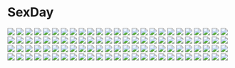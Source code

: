 # SexDay
![](https://konachan.com/image/e613cf98ec5afdb48bc2d5dc10eaaa0b/Konachan.com%20-%20224120%20ass%20blonde_hair%20blush%20breasts%20censored%20dark_skin%20lolicept%20nipples%20nude%20orange_eyes%20original%20penis%20pointed_ears%20sex%20short_hair%20wet.jpg)
![](https://konachan.com/image/65ab046b1457bb46b1666a8653908e94/Konachan.com%20-%20251675%20boots%20breasts%20brown_eyes%20brown_hair%20cleavage%20feathers%20long_hair%20lpip%20original%20white.jpg)
![](https://konachan.com/image/32b909c082438149e1085be2f46ffd67/Konachan.com%20-%2099686%20ass_grab%20blue_eyes%20blush%20dendou_akira%20flyable_heart%20game_cg%20green_hair%20itou_noiji%20nude%20sex.jpg)
![](https://konachan.com/image/598d9d29b51a60945b7254de9007a30e/Konachan.com%20-%2016179%20nanao_naru%20tagme.jpg)
![](https://konachan.com/image/70b0176e3e26cf18ac444fabaea012be/Konachan.com%20-%2030272%20nishimata_aoi%20suzuhira_hiro.jpg)
![](https://konachan.com/jpeg/d460e303bbc734c9cfca48eb70486d46/Konachan.com%20-%20131991%20anastasia_alexeyevna_idinarok%20game_cg%20kimishima_ao%20miyama_mizuki%20otome_ga_tsumugu_koi_no_canvas.jpg)
![](https://konachan.com/image/a4e92467a15a5bc0cc24c12e3e6f815e/Konachan.com%20-%20223150%20bandaid%20bikini%20kyuubee%20mahou_shoujo_madoka_magica%20miki_sayaka%20mizuki_%28flowerlanguage%29%20sakura_kyouko%20swimsuit.jpg)
![](https://konachan.com/image/b6ae61aadcb4eea0585c5065cc5f9424/Konachan.com%20-%20215342%20anthropomorphism%20heavy_cruiser_hime%20kantai_collection%20libra%20supply_depot_hime%20tagme_%28character%29.jpg)
![](https://konachan.com/image/b73aab63bebf5e36b95b95fdb19ef5dd/Konachan.com%20-%20292036%20blue_hair%20blush%20dress%20flute%20gloves%20green_hair%20group%20headband%20kaito%20long_hair%20male%20meiko%20piano%20pink_hair%20pisuke%20tie%20twintails%20violin%20vocaloid%20wink.jpg)
![](https://konachan.com/image/ce1ff8f73b345d1c40bc355712073ad5/Konachan.com%20-%20136148%20animal_ears%20catgirl%20illusion_%28copyright%29%20ore_ga_shujinkou%20tagme.jpg)
![](https://konachan.com/image/c311e4d7a4124e1dea95f6b719843d8c/Konachan.com%20-%2023701%20fuyou_kaede%20shuffle.jpg)
![](https://konachan.com/image/1ff0f172bc898a8cc3fa74210763951f/Konachan.com%20-%20115596%20dress%20hat%20inulin%20kamishirasawa_keine%20long_hair%20mask%20red_eyes%20sword%20touhou%20weapon%20white_hair.jpg)
![](https://konachan.com/image/c782265198235dfa7595495b357c692d/Konachan.com%20-%20174321%20armor%20blonde_hair%20blue_eyes%20bow_%28weapon%29%20breasts%20cleavage%20garter_belt%20gloves%20original%20pointed_ears%20scarf%20short_hair%20sola7764%20weapon.jpg)
![](https://konachan.com/image/e8fa75c70e4209e5ef4c006825aec3eb/Konachan.com%20-%20154646%20blush%20breasts%20brown_eyes%20brown_hair%20candy%20chocolate%20maid%20nipples%20no_bra%20nopan%20original%20ribbons%20spread_legs%20teddy_bear%20thighhighs%20valentine.jpg)
![](https://konachan.com/image/05f33a412355b66039fd97b685a55334/Konachan.com%20-%20257340%20aqua_eyes%20aqua_hair%20ass%20bodysuit%20breasts%20car%20crown%20elbow_gloves%20gloves%20headphones%20long_hair%20microphone%20skintight%20thighhighs%20tie%20vocaloid%20yykuaixian.jpg)
![](https://konachan.com/image/7432013c52a6975cae8097f2922a20e8/Konachan.com%20-%20204499%203four%20breasts%20brown_hair%20cleavage%20gray_eyes%20jpeg_artifacts%20kill_la_kill%20matoi_ryuuko%20no_bra%20open_shirt%20short_hair%20towel.jpg)
![](https://konachan.com/image/e5cf2451819d94cd546661171f7557c0/Konachan.com%20-%20186372%20bikini%20breasts%20love_live%21_school_idol_project%20navel%20swimsuit%20toujou_nozomi%20zukky.jpg)
![](https://konachan.com/jpeg/fc25ca45786d9a79b11c1fb6da62c9ab/Konachan.com%20-%2093668%20blonde_hair%20blue_eyes%20christmas%20hat%20headphones%20kagamine_rin%20santa_costume%20santa_hat%20short_hair%20vocaloid.jpg)
![](https://konachan.com/jpeg/eba928da3e39ef36eedf8e6fe455e740/Konachan.com%20-%20162790%20bikko%20cigarette%20dress%20eyepatch%20green_eyes%20original%20short_hair%20smoking%20yoshida_on.jpg)
![](https://konachan.com/image/8a83a1a805218307d62d9adc67b19f7a/Konachan.com%20-%20166516%20aqua_hair%20blush%20breasts%20cleavage%20dress%20elbow_gloves%20flowers%20gloves%20green_eyes%20hatsune_miku%20jpeg_artifacts%20long_hair%20twintails%20vocaloid%20zheyi_parker.jpg)
![](https://konachan.com/image/69d2e2931552b0d0fa2464c0e0bdf7f3/Konachan.com%20-%2071566%20all_male%20aqua_eyes%20blonde_hair%20headphones%20kagamine_len%20male%20tie%20vocaloid.jpg)
![](https://konachan.com/image/00d80e86c6788089d549f8445732c474/Konachan.com%20-%20134426%20fairy%20original%20signed%20xiaji.jpg)
![](https://konachan.com/image/0c1c2328fbbab6d44bedef1aa930af2e/Konachan.com%20-%20258375%20breasts%20cleavage%20fate_grand_order%20fate_%28series%29%20flowers%20kimono%20purple_eyes%20purple_hair%20short_hair%20signed%20tagme_%28artist%29%20tentacles%20water.jpg)
![](https://konachan.com/jpeg/826e81d8a1977023523b96b6e3d68fd3/Konachan.com%20-%20123183%20appare%21_tenka_gomen%20echigoya_yamabuki%20game_cg%20katagiri_hinata%20toyama_akane.jpg)
![](https://konachan.com/jpeg/09846a2cdaecbe1afed73739e5ec8ddc/Konachan.com%20-%20112121%20all_male%20game_cg%20huke%20male%20okabe_rintarou%20steins%3Bgate%20trap%20urushibara_ruka.jpg)
![](https://konachan.com/jpeg/fdc02561952685c529e88ef5bf75bfba/Konachan.com%20-%20166728%20bed%20blue_eyes%20blush%20breast_grab%20breasts%20cleavage%20game_cg%20hearts_%28company%29%20koba_kasumi%20natsume_eri%20navel%20pajamas%20pink_hair%20ribbons%20short_hair.jpg)
![](https://konachan.com/image/02447c3f0e6c9d6486d26949dd927f21/Konachan.com%20-%20153807%20clouds%20hatsune_miku%20jellyfish_%28229-203%29%20landscape%20scenic%20sky%20sunset%20vocaloid.jpg)
![](https://konachan.com/jpeg/725cac927bc39fd3a386c93ea82ad366/Konachan.com%20-%2063104%202girls%20blue_hair%20cirno%20dress%20fairy%20hat%20moriya_suwako%20sixten%20touhou%20tree%20wings.jpg)
![](https://konachan.com/jpeg/ce01d5a81554cb4a4da5a48c11e4cebc/Konachan.com%20-%20248914%20alexmaster%20barefoot%20blush%20book%20brown_eyes%20brown_hair%20dress%20glasses%20long_hair%20original%20twintails%20wristwear.jpg)
![](https://konachan.com/jpeg/e95d07276a241e8982db4aed5c90f47c/Konachan.com%20-%20196980%20bra%20dp_minase%20game_cg%20konata_yori_kanata_made_2%20panties%20tokiwa_chika%20underwear.jpg)
![](https://konachan.com/jpeg/5a340c929495c624f0b42c0bbd21393d/Konachan.com%20-%20169207%20aqua_eyes%20black_heart%20breasts%20cleavage%20elbow_gloves%20gloves%20kazenokaze%20long_hair%20noire%20thighhighs%20twintails%20watermark%20white_hair.jpg)
![](https://konachan.com/image/2c2c850e4bbaa616dd9e3c8456479186/Konachan.com%20-%2079643%20tagme.jpg)
![](https://konachan.com/image/a40e5a9a02dc7e60fac817e9fcd6780d/Konachan.com%20-%205991%20bra%20galge.com%20iuro%20logo%20nopan%20open_shirt%20school_uniform%20underwear%20undressing.jpg)
![](https://konachan.com/image/a79c375487f762c35835854dc20be6d0/Konachan.com%20-%20132720%20breasts%20nipples%20nude%20purple_eyes%20purple_hair%20pussy%20short_hair%20sirumeria%20uncensored%20wet%20white.jpg)
![](https://konachan.com/image/cc38cf51802ef15724da6b24689dc780/Konachan.com%20-%20125571%20blush%20christmas%20da_capo_dream_x%27mas%20gloves%20hat%20long_hair%20nullken%20orange_eyes%20santa_costume%20santa_hat%20thighhighs%20white_hair%20wings%20yukimura_anzu.jpg)
![](https://konachan.com/image/ef69b24b6f8a9267be1830874fef39d9/Konachan.com%20-%2071334%20braids%20breasts%20brown_hair%20green_eyes%20original%20ribbons%20school_swimsuit%20short_hair%20skirt%20swimsuit%20thighhighs.jpg)
![](https://konachan.com/image/9b7891539052069da23c9382d1188a99/Konachan.com%20-%2026987%20brown_hair%20graffiti%20green_eyes%20haibane_renmei%20halo%20logo%20rakka%20school_uniform%20short_hair%20watermark%20wings.jpg)
![](https://konachan.com/image/5ec6e58d98718a89b69a7c83d29703ff/Konachan.com%20-%2056707%20blush%20shirogane_no_soleil%20sol_valkyrie%20tsurugi_hagane.jpg)
![](https://konachan.com/image/abe6e9d9590c7f000ff54791e26a400f/Konachan.com%20-%20159423%20hitaki_azami%20original%20robot%20white_hair.jpg)
![](https://konachan.com/jpeg/ec1bdf2e07f8e8e4fc75b27a1fe9059b/Konachan.com%20-%20229721%20blush%20bow%20rakkou%20red_eyes%20red_hair%20rin_%28shelter%29%20shelter%20teddy_bear%20white.jpg)
![](https://konachan.com/jpeg/037b249d791e5cb0096313d4e1a7adbf/Konachan.com%20-%2046692%20bra%20morinaga_korune%20panties%20thighhighs%20underwear.jpg)
![](https://konachan.com/image/d59af14e728c0718517768dc59ebf492/Konachan.com%20-%20278850%20anthropomorphism%20bikini_top%20breasts%20close%20cockadooodledoo%20hoodie%20kantai_collection%20polychromatic%20purple_eyes%20scarf%20short_hair%20wet%20white_hair.jpg)
![](https://konachan.com/image/a13b7e2a326a24d7a026308c7d2bf047/Konachan.com%20-%20166343%20black_hair%20blonde_hair%20blue_eyes%20blush%20braids%20building%20city%20gray_hair%20hasuta%20hug%20kuuko%20long_hair%20moon%20nyaruko%20red_hair%20short_hair%20skirt%20thighhighs.jpg)
![](https://konachan.com/image/9a2c7abf357734cab49272520077a69c/Konachan.com%20-%2044112%20anus%20ass%20breasts%20censored%20fingering%20flat_chest%20fuji_shinobu%20long_hair%20nipples%20nude%20pink_hair%20purple_eyes%20pussy%20spread_legs%20spread_pussy.jpg)
![](https://konachan.com/image/ac52c9586e7c2882b49b3d353bc9c650/Konachan.com%20-%20228862%20boots%20breasts%20cleavage%20long_hair%20original%20signed%20skirt%20snow%20thighhighs%20tree%20water%20wayne_chan.jpg)
![](https://konachan.com/image/b93484d5e098ac8e305c7d58364d1098/Konachan.com%20-%2031502%20blonde_hair%20blue_eyes%20favorite%20food%20game_cg%20happy_margaret%21%20hat%20kokonoka%20long_hair%20rindou_saki%20school_uniform%20twintails.jpg)
![](https://konachan.com/image/554f07486b0a1704534c13aa3f71625a/Konachan.com%20-%2041046%20fujioka_haruhi%20haninozuka_mitsukuni%20hitachiin_hikaru%20hitachiin_kaoru%20morinozuka_takashi%20ootori_kyoya%20ouran_koukou_host_club%20suou_tamaki%20twins.jpg)
![](https://konachan.com/image/2fecc125447da656db8fb9552a35eb57/Konachan.com%20-%20297364%202girls%20animal_ears%20anthropomorphism%20azur_lane%20bed%20belfast_%28azur_lane%29%20blue_eyes%20blush%20braids%20breasts%20gray_hair%20long_hair%20navel%20nude%20piukute062%20yuri.jpg)
![](https://konachan.com/jpeg/5c7bb6f4af24d1ae757d3be2f198fb97/Konachan.com%20-%20298602%20blush%20breasts%20close%20green_hair%20maru-pen%20nipples%20nude%20original%20purple_eyes%20wet.jpg)
![](https://konachan.com/image/29b3ad0b9d0abd0d11544f9cc023c58e/Konachan.com%20-%2078011%20blush%20godees%20last_order%20monochrome%20short_hair%20signed%20to_aru_majutsu_no_index.jpg)
![](https://konachan.com/jpeg/e054db4b2b4c7a458eefc946aab8cee5/Konachan.com%20-%2046906%20horibe_hiderou%20interlude%20pc_angel_neo.jpg)
![](https://konachan.com/jpeg/307e21f2c4ffd9a090d80d17618be1d2/Konachan.com%20-%2079386%20blue_eyes%20long_hair%20megurine_luka%20pink_hair%20shirabi_%28life-is-free%29%20skirt%20sky%20vocaloid.jpg)
![](https://konachan.com/jpeg/4ea70bcce755e41788d60d9975d4f751/Konachan.com%20-%20233688%20aqua_eyes%20blush%20breasts%20censored%20cum%20game_cg%20garter_belt%20long_hair%20moonstone%20nipples%20no_bra%20nopan%20penis%20pink_hair%20pussy%20pussy_juice%20sex%20wet.jpg)
![](https://konachan.com/jpeg/95a9951288cfc14ef4a4b897c7db2e36/Konachan.com%20-%20263253%202girls%20aqua_eyes%20azur_lane%20blue_hair%20blush%20bow%20breasts%20choker%20cleavage%20dress%20flowers%20horns%20long_hair%20pink_hair%20ponytail%20red_eyes%20ribbons%20tree%20umbrella.jpg)
![](https://konachan.com/image/f6757be9baac0254c52afc943e44bf42/Konachan.com%20-%2079390%20hatsune_miku%20miku_append%20twintails%20vocaloid.jpg)
![](https://konachan.com/image/2c94d23384f88d84bbc9a2f93c3c35ca/Konachan.com%20-%2078004%20a%7Echan%20kashiyuka%20nocchi%20perfume.jpg)
![](https://konachan.com/image/0a26b403351f598674fb0716cb1d0f75/Konachan.com%20-%20259014%20barefoot%20bodysuit%20book%20bow%20cameltoe%20fate_grand_order%20fate_%28series%29%20headdress%20purple_eyes%20purple_hair%20short_hair%20skintight%20twintails%20zha_yu_bu_dong_hua.jpg)
![](https://konachan.com/jpeg/a8776751ae3ebb5122dcbea7da434e24/Konachan.com%20-%20212251%20aliasing%20hatsune_miku%20mimengfeixue%20tears%20translation_request%20twintails%20vocaloid.jpg)
![](https://konachan.com/image/e9868e10d910d9bc9c19e89badce1f32/Konachan.com%20-%20146515%20blonde_hair%20blue_eyes%20happoubi_jin%20jpeg_artifacts%20kanojo_x_kanojo_x_kanojo%20long_hair%20orifushi_mafuyu%20panties%20school_uniform%20thighhighs%20underwear.jpg)
![](https://konachan.com/jpeg/a2e0d0a074bf3be953a01aadcf33d615/Konachan.com%20-%20105649%20animal_ears%20breasts%20dog_days%20foxgirl%20kamoto_tatsuya%20nipples%20no_bra%20tail%20white%20yukikaze_panettone.jpg)
![](https://konachan.com/image/fe2cae257f78059afe560b2b16a547ba/Konachan.com%20-%20193919%20black_hair%20breasts%20cleavage%20exe336%20long_hair%20original%20red_eyes.jpg)
![](https://konachan.com/image/079b0395c1dab234bc3facdada286c8a/Konachan.com%20-%20277990%20blue_hair%20dress%20hatsune_miku%20lengchan_%28fu626878068%29%20long_hair%20staff%20thighhighs%20tiara%20twintails%20vocaloid%20watermark%20yuki_miku.jpg)
![](https://konachan.com/image/02b90801495b83e27db9c016ab9ba629/Konachan.com%20-%20177132%20ass%20blue_eyes%20blue_hair%20blush%20original%20ponytail%20swimsuit%20takuya_kame.jpg)
![](https://konachan.com/jpeg/a423805a40f1d796b7261f60ed8559f2/Konachan.com%20-%20203749%20ass%20blonde_hair%20blue_eyes%20bodysuit%20cameltoe%20ckros-15%20crown%20gloves%20heart%20ponytail%20princess_peach%20scarf%20signed%20skintight%20super_mario%20white.jpg)
![](https://konachan.com/image/293a7d877901de7758d2134d27aca3e1/Konachan.com%20-%20119323%20brown_eyes%20brown_hair%20gym_uniform%20male%20nipples%20original%20panties%20short_hair%20sleeping%20trap%20twintails%20underwear%20undressing%20yuki18r.jpg)
![](https://konachan.com/jpeg/5de03762b0cc50ae9b1e8f42404d7814/Konachan.com%20-%20228051%20ball%20blue_eyes%20blush%20breasts%20brown_eyes%20brown_hair%20cleavage%20group%20long_hair%20new_game%21%20nipples%20no_bra%20purple_hair%20short_hair%20swimsuit%20topless%20twintails.jpg)
![](https://konachan.com/image/95e65739147ac91a2a59a80129ed6533/Konachan.com%20-%20278992%20blush%20breasts%20censored%20gray_hair%20hat%20long_hair%20naitou_kirara%20navel%20nipples%20no_bra%20open_shirt%20original%20penis%20pink_eyes%20pussy%20sex%20spread_legs%20twintails.jpg)
![](https://konachan.com/image/8ae0d4694e1bca64c90c49e81b3e1f7e/Konachan.com%20-%20215834%20censored%20cum%20handjob%20kijin_seija%20penis%20reiha%20sex%20touhou.jpg)
![](https://konachan.com/jpeg/b3cb6d62451ea98ac7594fcb318adc22/Konachan.com%20-%2043952%20asahina_mikuru%20christmas%20group%20itou_noiji%20japanese_clothes%20kimono%20koizumi_itsuki%20kyon%20male%20miko%20nagato_yuki%20reindeer%20santa_costume%20suzumiya_haruhi.jpg)
![](https://konachan.com/image/005b2a80abe27acd12aebb74f9996499/Konachan.com%20-%2035326%20animal_ears%20catgirl%20green_eyes%20maid%20minazuki_haruka%20red_hair%20tagme%20valentine.jpg)
![](https://konachan.com/image/b7c013918f8bb2a9582e67b0e72e5b24/Konachan.com%20-%20158743%20bicolored_eyes%20blush%20breast_grab%20breasts%20censored%20condom%20navel%20nipples%20nude%20original%20penis%20pink_hair%20pussy%20pussy_juice%20sex%20suterii.jpg)
![](https://konachan.com/image/c7475a079b938366221b22fb00ce9258/Konachan.com%20-%20154609%20laputa%3A_castle_in_the_sky%20stars%20sunset.jpg)
![](https://konachan.com/jpeg/49683d245a852df93938f1c659527d60/Konachan.com%20-%20266356%20drink%20fate_grand_order%20fate_%28series%29%20gray%20hane_yuki%20hoodie%20katsushika_hokusai%20purple_eyes%20purple_hair%20short_hair%20third-party_edit.jpg)
![](https://konachan.com/image/b8c50cd720214a76fb01e4147e0e99c6/Konachan.com%20-%2078450%20cigarette%20fire%20fujiwara_no_mokou%20japanese_clothes%20karlwolf%20red_eyes%20touhou%20white_hair.jpg)
![](https://konachan.com/image/2368972a46aa4313cf9f271cd3b53f65/Konachan.com%20-%20246186%20armor%20bikini%20breasts%20cameltoe%20chibi%20cleavage%20gray_hair%20long_hair%20matoi_%28pso2%29%20milkpanda%20phantasy_star%20phantasy_star_online%20red_eyes%20swimsuit%20underboob.jpg)
![](https://konachan.com/image/ab7012e79323f755b4855ed6626d8304/Konachan.com%20-%2060191%20nanao_naru%20panties%20signed%20sky%20striped_panties%20underwear.jpg)
![](https://konachan.com/jpeg/a7c9484a9f79e3e7c4c90d421b73208f/Konachan.com%20-%20272175%20animal_ears%20blonde_hair%20bunny_ears%20cosplay%20green_hair%20kagamine_len%20kneehighs%20long_hair%20male%20rainbow%20short_hair%20spencer_sais%20twintails%20vocaloid.jpg)
![](https://konachan.com/jpeg/5bab0f8a4ae8b9d33c59cb9f43956fab/Konachan.com%20-%20285770%20breasts%20cleavage%20cropped%20elbow_gloves%20gloves%20gray%20gray_hair%20liaowen%20pointed_ears%20short_hair%20tattoo%20thief_%28dnf%29%20watermark%20yellow_eyes.jpg)
![](https://konachan.com/jpeg/959d8049b5d9d71240ec03ce607a6dfa/Konachan.com%20-%20103645%20dress%20kaname_madoka%20long_hair%20mahou_shoujo_madoka_magica%20pink_hair%20twintails%20ultimate_madoka.jpg)
![](https://konachan.com/image/9a5cf45dd75f27efa7823ee0b5380cb8/Konachan.com%20-%20135601%20animal%20bird%20clouds%20mismi%20original%20school_uniform%20sky%20stairs.jpg)
![](https://konachan.com/jpeg/280a27a503adf10810d541174798ecf5/Konachan.com%20-%20176502%20all_male%20arao%20blonde_hair%20blue_eyes%20book%20brown_eyes%20brown_hair%20glasses%20green_eyes%20group%20hat%20horns%20male%20original%20pink_hair%20short_hair%20sword%20weapon.jpg)
![](https://konachan.com/jpeg/70e3c3e1b640c2bf0174703ad24e0383/Konachan.com%20-%20293937%20brown_hair%20kunikida_hanamaru%20love_live%21_school_idol_project%20love_live%21_sunshine%21%21%20navel%20school_uniform%20skirt%20tsubure_manjuu%20yellow_eyes.jpg)
![](https://konachan.com/image/88d5703532e65d2085b130baf699c4f7/Konachan.com%20-%2018738%20kazami_mizuho%20onegai_teacher.jpg)
![](https://konachan.com/jpeg/6c1d51679602cfcd4bb3e07d0bd87c2b/Konachan.com%20-%20267709%20bakugou_katsuki%20black_hair%20blonde_hair%20blush%20breasts%20genderswap%20green_eyes%20group%20midoriya_izuku%20nude%20orange_eyes%20scar%20sex%20short_hair%20waifu2x.jpg)
![](https://konachan.com/image/7733fd7c6d677545fa1ee0f26d23bf6f/Konachan.com%20-%2059090%20hatsune_miku%20megurine_luka%20vocaloid.jpg)
![](https://konachan.com/image/3a76c9a8fdba5f632fe49100944d9577/Konachan.com%20-%20185515%20blush%20breasts%20brown_eyes%20fingering%20hat%20long_hair%20masturbation%20nipples%20pussy%20pussy_juice%20thighhighs%20twintails%20uncensored%20white_hair%20wink.jpg)
![](https://konachan.com/jpeg/b9787c6d3f5b1e635c303cb0b4185463/Konachan.com%20-%20238630%20anthropomorphism%20black_eyes%20gray_hair%20kantai_collection%20kashima_%28kancolle%29%20petals%20sekigan%20short_hair%20snow%20tree.jpg)
![](https://konachan.com/jpeg/e4349ed4b4075f448b57ffa4b53a4f19/Konachan.com%20-%20170575%20animal%20bones%20brown_hair%20green_eyes%20japanese_clothes%20kanini%20kimono%20mask%20original%20short_hair%20umbrella%20wolf.jpg)
![](https://konachan.com/jpeg/a62867dc32ec74558b098d08dad5a383/Konachan.com%20-%20263237%20animal_ears%20breast_grab%20breasts%20cum%20fate_%28series%29%20foxgirl%20long_hair%20nipples%20nude%20pink_hair%20sex%20tail%20twintails%20uzuki_karasu%20yellow_eyes.jpg)
![](https://konachan.com/jpeg/6b0e585005a395d0778fa75773abfe6b/Konachan.com%20-%20127234%202girls%20hat%20hijiri_byakuren%20long_hair%20nagae_iku%20purple_hair%20shigurio%20touhou.jpg)
![](https://konachan.com/jpeg/3f372631e2b0253d1dcd1b27047a8a4b/Konachan.com%20-%20167326%20blush%20bow%20braids%20clouds%20daikou_wakako%20game_cg%20green_eyes%20headband%20long_hair%20natsume_eri%20purple_hair%20school_uniform%20sky%20sunset%20tears%20water.jpg)
![](https://konachan.com/jpeg/f2d8b9997e32ce5174adf21d271ed216/Konachan.com%20-%20183196%20g_yuusuke%20gadou_rinko%20game_cg%20group%20hiiragi_yoshiya%20light%20manase_akira%20narutaki_atsushi%20oosugi_harumitsu%20school_uniform%20sera_mizuki%20tatsunobe_ayumi.jpg)
![](https://konachan.com/jpeg/9ad65403ef8db3d8786d26b8fb16718c/Konachan.com%20-%20257329%20anthropomorphism%20kantai_collection%20shoukaku_%28kancolle%29%20vashaps2.jpg)
![](https://konachan.com/image/7476b289b1c06989299c8d5135916510/Konachan.com%20-%20250785%20aoi_sakurako%20black_hair%20long_hair%20male%20monochrome%20necklace%20original%20short_hair%20skirt%20skull%20twintails.jpg)
![](https://konachan.com/image/164f7851e3e743079065543cc37a90af/Konachan.com%20-%2018978%20fire%20neon_genesis_evangelion.jpg)
![](https://konachan.com/image/5b33d667f2f6f3c12ab932d7ea822765/Konachan.com%20-%20218405%20banryuu_reoko%20breast_hold%20breasts%20bubuki_buranki%20cameltoe%20long_hair%20nero_%28nilu%29%20nipples%20no_bra%20pantyhose%20red_eyes%20red_hair%20topless%20white.jpg)
![](https://konachan.com/jpeg/56f6079534a5a8862c80ca7f931c068c/Konachan.com%20-%20110680%202girls%20breasts%20censored%20game_cg%20nipples%20nitou_ou_mono_wa_ittou_mo_ezu%20nude%20pussy%20wet%20yasuyuki.jpg)
![](https://konachan.com/jpeg/bc7a23adda6af7ea222c0a3ca5abf953/Konachan.com%20-%20265533%20aihara_mei%20black_hair%20breast_hold%20citrus_%28saburouta%29%20long_hair%20navel%20nude%20purple_eyes%20white%20wujia_xiaozi.jpg)
![](https://konachan.com/image/5da76f54734e81096be6d0ab33c9e918/Konachan.com%20-%20188369%20anthropomorphism%20elrowa%20kantai_collection%20loli%20northern_ocean_hime%20seaport_hime%20wo-class_aircraft_carrier.jpg)
![](https://konachan.com/image/fa50d8b7048880bc9497b5b41ec076b5/Konachan.com%20-%2018806%20fujimiya_chisa%20fukamine_riko%20gift_%28visual_novel%29%20hokazono_rinka%20kamishiro_yukari%20konosaka_kirino%20mitha%20signed.jpg)
